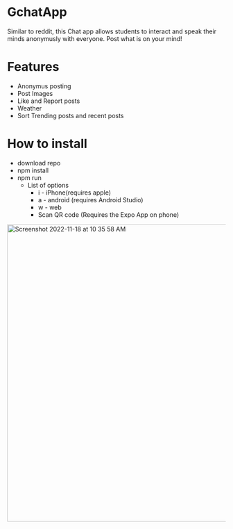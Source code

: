 # GchatApp
Similar to reddit, this Chat app allows students to interact and speak their minds anonymusly with everyone. Post what is on your mind!


# Features
- Anonymus posting
- Post Images
- Like and Report posts
- Weather
- Sort Trending posts and recent posts

# How to install
- download repo
- npm install
- npm run
  - List of options
    - i - iPhone(requires apple)
    - a - android (requires Android Studio)
    - w - web
    - Scan QR code (Requires the Expo App on phone)
<img width="684" alt="Screenshot 2022-11-18 at 10 35 58 AM" src="https://user-images.githubusercontent.com/92331762/202742988-4bb30f76-c8aa-4e64-8572-e14561d15228.png">
